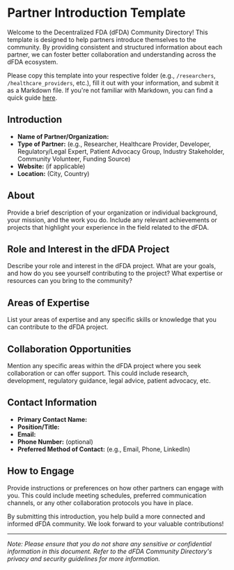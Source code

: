 # Partner Introduction Template

Welcome to the Decentralized FDA (dFDA) Community Directory! This template is designed to help partners introduce themselves to the community. By providing consistent and structured information about each partner, we can foster better collaboration and understanding across the dFDA ecosystem.

Please copy this template into your respective folder (e.g., `/researchers`, `/healthcare_providers`, etc.), fill it out with your information, and submit it as a Markdown file. If you're not familiar with Markdown, you can find a quick guide [here](https://www.markdownguide.org/basic-syntax/).

## Introduction

- **Name of Partner/Organization:**
- **Type of Partner:** (e.g., Researcher, Healthcare Provider, Developer, Regulatory/Legal Expert, Patient Advocacy Group, Industry Stakeholder, Community Volunteer, Funding Source)
- **Website:** (if applicable)
- **Location:** (City, Country)

## About

Provide a brief description of your organization or individual background, your mission, and the work you do. Include any relevant achievements or projects that highlight your experience in the field related to the dFDA.

## Role and Interest in the dFDA Project

Describe your role and interest in the dFDA project. What are your goals, and how do you see yourself contributing to the project? What expertise or resources can you bring to the community?

## Areas of Expertise

List your areas of expertise and any specific skills or knowledge that you can contribute to the dFDA project.

## Collaboration Opportunities

Mention any specific areas within the dFDA project where you seek collaboration or can offer support. This could include research, development, regulatory guidance, legal advice, patient advocacy, etc.

## Contact Information

- **Primary Contact Name:**
- **Position/Title:**
- **Email:**
- **Phone Number:** (optional)
- **Preferred Method of Contact:** (e.g., Email, Phone, LinkedIn)

## How to Engage

Provide instructions or preferences on how other partners can engage with you. This could include meeting schedules, preferred communication channels, or any other collaboration protocols you have in place.

By submitting this introduction, you help build a more connected and informed dFDA community. We look forward to your valuable contributions!

---

*Note: Please ensure that you do not share any sensitive or confidential information in this document. Refer to the dFDA Community Directory's privacy and security guidelines for more information.*

